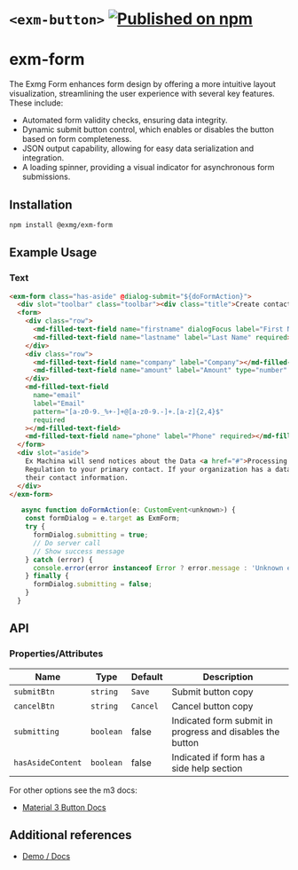 # `<exm-button>` [![Published on npm](https://img.shields.io/npm/v/@exmg/exm-button.svg)](https://www.npmjs.com/package/@exmg/exm-button)

# exm-form

The Exmg Form enhances form design by offering a more intuitive layout visualization, streamlining the user experience with several key features. These include:

- Automated form validity checks, ensuring data integrity.
- Dynamic submit button control, which enables or disables the button based on form completeness.
- JSON output capability, allowing for easy data serialization and integration.
- A loading spinner, providing a visual indicator for asynchronous form submissions.

## Installation

```sh
npm install @exmg/exm-form
```

## Example Usage

### Text

```html
<exm-form class="has-aside" @dialog-submit="${doFormAction}">
  <div slot="toolbar" class="toolbar"><div class="title">Create contact</div></div>
  <form>
    <div class="row">
      <md-filled-text-field name="firstname" dialogFocus label="First Name" required></md-filled-text-field>
      <md-filled-text-field name="lastname" label="Last Name" required></md-filled-text-field>
    </div>
    <div class="row">
      <md-filled-text-field name="company" label="Company"></md-filled-text-field>
      <md-filled-text-field name="amount" label="Amount" type="number" min="0" max="10"></md-filled-text-field>
    </div>
    <md-filled-text-field
      name="email"
      label="Email"
      pattern="[a-z0-9._%+-]+@[a-z0-9.-]+.[a-z]{2,4}$"
      required
    ></md-filled-text-field>
    <md-filled-text-field name="phone" label="Phone" required></md-filled-text-field>
  </form>
  <div slot="aside">
    Ex Machina will send notices about the Data <a href="#">Processing Terms</a> and EU General Data Protection
    Regulation to your primary contact. If your organization has a data protection officer or an EU representative, add
    their contact information.
  </div>
</exm-form>
```

```js
   async function doFormAction(e: CustomEvent<unknown>) {
    const formDialog = e.target as ExmForm;
    try {
      formDialog.submitting = true;
      // Do server call
      // Show success message
    } catch (error) {
      console.error(error instanceof Error ? error.message : 'Unknown error');
    } finally {
      formDialog.submitting = false;
    }
  }
```

## API

### Properties/Attributes

| Name              | Type      | Default  | Description                                               |
| ----------------- | --------- | -------- | --------------------------------------------------------- |
| `submitBtn`       | `string`  | `Save`   | Submit button copy                                        |
| `cancelBtn`       | `string`  | `Cancel` | Cancel button copy                                        |
| `submitting`      | `boolean` | false    | Indicated form submit in progress and disables the button |
| `hasAsideContent` | `boolean` | false    | Indicated if form has a side help section                 |

For other options see the m3 docs:

- [Material 3 Button Docs](https://github.com/material-components/material-web/blob/main/docs/components/button.md)

## Additional references

- [Demo / Docs](https://exmg.github.io/exmachina-web-components/demo/?el=exm-button)
